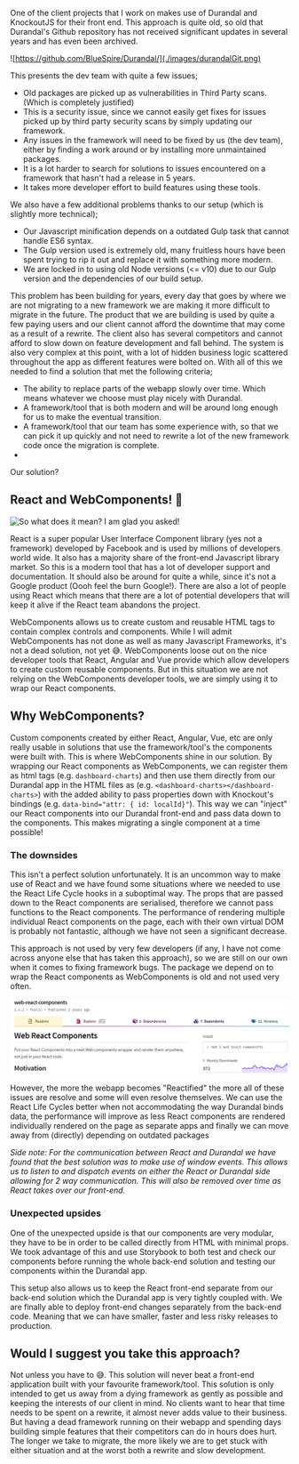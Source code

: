 One of the client projects that I work on makes use of Durandal and KnockoutJS for their front end. This approach is quite old, so old that Durandal's Github repository has not received significant updates in several years and has even been archived. 

![https://github.com/BlueSpire/Durandal/](./images/durandalGit.png)

This presents the dev team with quite a few issues;

- Old packages are picked up as vulnerabilities in Third Party scans. (Which is completely justified)
- This is a security issue, since we cannot easily get fixes for issues picked up by third party security scans by simply updating our framework. 
- Any issues in the framework will need to be fixed by us (the dev team), either by finding a work around or by installing more unmaintained packages.
- It is a lot harder to search for solutions to issues encountered on a framework that hasn't had a release in 5 years.
- It takes more developer effort to build features using these tools.

We also have a few additional problems thanks to our setup (which is slightly more technical);
- Our Javascript minification depends on a outdated Gulp task that cannot handle ES6 syntax. 
- The Gulp version used is extremely old, many fruitless hours have been spent trying to rip it out and replace it with something more modern.
- We are locked in to using old Node versions (<= v10) due to our Gulp version and the dependencies of our build setup.

This problem has been building for years, every day that goes by where we are not migrating to a new framework we are making it more difficult to migrate in the future. The product that we are building is used by quite a few paying users and our client cannot afford the downtime that may come as a result of a rewrite. The client also has several competitors and cannot afford to slow down on feature development and fall behind. The system is also very complex at this point, with a lot of hidden business logic scattered throughout the app as different features were bolted on. With all of this we needed to find a solution that met the following criteria;
- The ability to replace parts of the webapp slowly over time. Which means whatever we choose must play nicely with Durandal.
- A framework/tool that is both modern and will be around long enough for us to make the eventual transition.
- A framework/tool that our team has some experience with, so that we can pick it up quickly and not need to rewrite a lot of the new framework code once the migration is complete.
- 
Our solution? 

## React and WebComponents! 🎉

![So what does it mean? I am glad you asked!](./images/alrightSooo.gif)

React is a super popular User Interface Component library (yes not a framework) developed by Facebook and is used by millions of developers world wide. It also has a majority share of the front-end Javascript library market. So this is a modern tool that has a lot of developer support and documentation. It should also be around for quite a while, since it's not a Google product (Oooh feel the burn Google!). There are also a lot of people using React which means that there are a lot of potential developers that will keep it alive if the React team abandons the project. 

WebComponents allows us to create custom and reusable HTML tags to contain complex controls and components. While I will admit WebComponents has not done as well as many Javascript Frameworks, it's not a dead solution, not yet 😅. WebComponents loose out on the nice developer tools that React, Angular and Vue provide which allow developers to create custom reusable components. But in this situation we are not relying on the WebComponents developer tools, we are simply using it to wrap our React components.

## Why WebComponents?

Custom components created by either React, Angular, Vue, etc are only really usable in solutions that use the framework/tool's the components were built with. This is where WebComponents shine in our solution. By wrapping our React components as WebComponents, we can register them as html tags (e.g. `dashboard-charts`) and then use them directly from our Durandal app in the HTML files as (e.g. `<dashboard-charts></dashboard-charts>`) with the added ability to pass properties down with Knockout's bindings (e.g. `data-bind="attr: { id: localId}"`). This way we can "inject" our React components into our Durandal front-end and pass data down to the components. This makes migrating a single component at a time possible!

### The downsides

This isn't a perfect solution unfortunately. It is an uncommon way to make use of React and we have found some situations where we needed to use the React Life Cycle hooks in a suboptimal way. The props that are passed down to the React components are serialised, therefore we cannot pass functions to the React components. The performance of rendering multiple individual React components on the page, each with their own virtual DOM is probably not fantastic, although we have not seen a significant decrease.

This approach is not used by very few developers (if any, I have not come across anyone else that has taken this approach), so we are still on our own when it comes to fixing framework bugs. The package we depend on to wrap the React components as WebComponents is old and not used very often. 

![web-react-components npm](./images/Screenshot-2021-04-19-104302.jpg)

However, the more the webapp becomes "Reactified" the more all of these issues are resolve and some will even resolve themselves. We can use the React Life Cycles better when not accommodating the way Durandal binds data, the performance will improve as less React components are rendered individually rendered on the page as separate apps and finally we can move away from (directly) depending on outdated packages

_Side note: For the communication between React and Durandal we have found that the best solution was to make use of window events. This allows us to listen to and dispatch events on either the React or Durandal side allowing for 2 way communication. This will also be removed over time as React takes over our front-end._

### Unexpected upsides

One of the unexpected upside is that our components are very modular, they have to be in order to be called directly from HTML with minimal props. We took advantage of this and use Storybook to both test and check our components before running the whole back-end solution and testing our components within the Durandal app.

This setup also allows us to keep the React front-end separate from our back-end solution which the Durandal app is very tightly coupled with. We are finally able to deploy front-end changes separately from the back-end code. Meaning that we can have smaller, faster and less risky releases to production.

## Would I suggest you take this approach?

Not unless you have to 😅. This solution will never beat a front-end application built with your favourite framework/tool. This solution is only intended to get us away from a dying framework as gently as possible and keeping the interests of our client in mind. No clients want to hear that time needs to be spent on a rewrite, it almost never adds value to their business. But having a dead framework running on their webapp and spending days building simple features that their competitors can do in hours does hurt. The longer we take to migrate, the more likely we are to get stuck with either situation and at the worst both a rewrite and slow development.